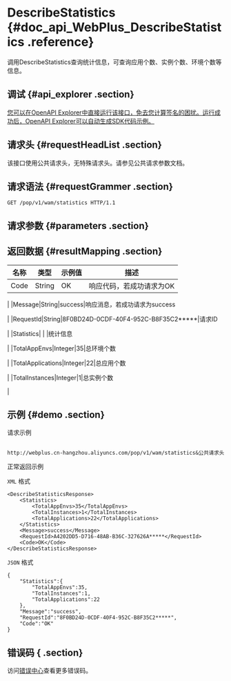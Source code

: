 # DescribeStatistics {#doc_api_WebPlus_DescribeStatistics .reference}

调用DescribeStatistics查询统计信息，可查询应用个数、实例个数、环境个数等信息。

## 调试 {#api_explorer .section}

[您可以在OpenAPI Explorer中直接运行该接口，免去您计算签名的困扰。运行成功后，OpenAPI Explorer可以自动生成SDK代码示例。](https://api.aliyun.com/#product=WebPlus&api=DescribeStatistics&type=ROA&version=2019-03-20)

## 请求头 {#requestHeadList .section}

该接口使用公共请求头，无特殊请求头。请参见公共请求参数文档。

## 请求语法 {#requestGrammer .section}

```
GET /pop/v1/wam/statistics HTTP/1.1
```

## 请求参数 {#parameters .section}

## 返回数据 {#resultMapping .section}

|名称|类型|示例值|描述|
|--|--|---|--|
|Code|String|OK|响应代码，若成功请求为OK

 |
|Message|String|success|响应消息，若成功请求为success

 |
|RequestId|String|8F0BD24D-0CDF-40F4-952C-B8F35C2\*\*\*\*\*|请求ID

 |
|Statistics| | |统计信息

 |
|TotalAppEnvs|Integer|35|总环境个数

 |
|TotalApplications|Integer|22|总应用个数

 |
|TotalInstances|Integer|1|总实例个数

 |

## 示例 {#demo .section}

请求示例

``` {#request_demo}

http://webplus.cn-hangzhou.aliyuncs.com/pop/v1/wam/statistics&公共请求头

```

正常返回示例

`XML` 格式

``` {#xml_return_success_demo}
<DescribeStatisticsResponse>
    <Statistics>
        <TotalAppEnvs>35</TotalAppEnvs>
        <TotalInstances>1</TotalInstances>
        <TotalApplications>22</TotalApplications>
    </Statistics>
    <Message>success</Message>
    <RequestId>A4202DD5-D716-48AB-B36C-327626A*****</RequestId>
    <Code>OK</Code>
</DescribeStatisticsResponse>
```

`JSON` 格式

``` {#json_return_success_demo}
{
	"Statistics":{
		"TotalAppEnvs":35,
		"TotalInstances":1,
		"TotalApplications":22
	},
	"Message":"success",
	"RequestId":"8F0BD24D-0CDF-40F4-952C-B8F35C2*****",
	"Code":"OK"
}
```

## 错误码 { .section}

访问[错误中心](https://error-center.aliyun.com/status/product/WebPlus)查看更多错误码。

